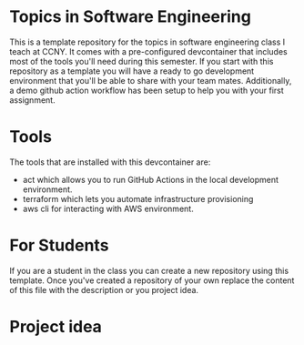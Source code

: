 # Topics in Software Engineering
This is a template repository for the topics in software engineering class I teach at CCNY.
It comes with a pre-configured devcontainer that includes most of the tools you'll need during this semester. 
If you start with this repository as a template you will have a ready to go development environment that you'll be able to 
share with your team mates. Additionally, a demo github action workflow has been setup to help you with your first assignment.

# Tools
The tools that are installed with this devcontainer are:

* act which allows you to run GitHub Actions in the local development environment.
* terraform which lets you automate infrastructure provisioning
* aws cli for interacting with AWS environment.

# For Students
If you are a student in the class you can create a new repository using this template. Once you've created a repository of your own replace the content of this file with the description or you project idea.

# Project idea
